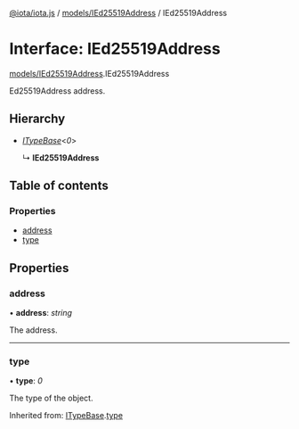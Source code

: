 [@iota/iota.js](../README.md) / [models/IEd25519Address](../modules/models_ied25519address.md) / IEd25519Address

# Interface: IEd25519Address

[models/IEd25519Address](../modules/models_ied25519address.md).IEd25519Address

Ed25519Address address.

## Hierarchy

* [*ITypeBase*](models_itypebase.itypebase.md)<*0*\>

  ↳ **IEd25519Address**

## Table of contents

### Properties

- [address](models_ied25519address.ied25519address.md#address)
- [type](models_ied25519address.ied25519address.md#type)

## Properties

### address

• **address**: *string*

The address.

___

### type

• **type**: *0*

The type of the object.

Inherited from: [ITypeBase](models_itypebase.itypebase.md).[type](models_itypebase.itypebase.md#type)
